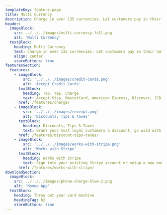 ```yaml
---
templateKey: feature-page
title: Multi Currency
description: Charge in over 135 currencies. Let customers pay in their native currency, you get paid in yours
header:
  imageBlock:
    src: ../../../images/multi-currency-full.png
    alt: 'Multi Currency'
  textBlock:
    heading: Multi Currency
    text: Charge in over 135 currencies. Let customers pay in their native currency, you get paid in yours
    align: center
    storeButtons: true
featuresSection:
  features:
    - imageBlock:
        src: '../../../images/credit-cards.png'
        alt: 'Accept Credit Cards'
      textBlock:
        heading: Tap, Tap, Charge
        text: Accept Visa, MasterCard, American Express, Discover, JCB, Union Pay, and a bunch more with a few simple taps
      href: /features/charge/
    - imageBlock:
        src: '../../../images/receipt.png'
        alt: 'Discounts, Tips & Taxes'
      textBlock:
        heading: Discounts, Tips & Taxes
        text: Grant your most loyal customers a discount, go wild with tips for your team, and capture taxes to stay compliant
      href: /features/discount-tips-taxes/
    - imageBlock:
        src: '../../../images/works-with-stripe.png'
        alt: 'Works with Stripe'
      textBlock:
        heading: Works with Stripe
        text: Sign into your existing Stripe account or setup a new one when signing up!
      href: /features/works-with-stripe/
downloadSection:
  imageBlock:
    src: ../../../images/phone-charge-blue-2.png
    alt: 'Nomod App'
  textBlock:
    heading: Throw out your card machine
    headingTag: h2
    storeButtons: true
---
```


